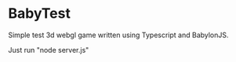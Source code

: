 # BabyTest

Simple test 3d webgl game written using Typescript and BabylonJS.

Just run "node server.js"
